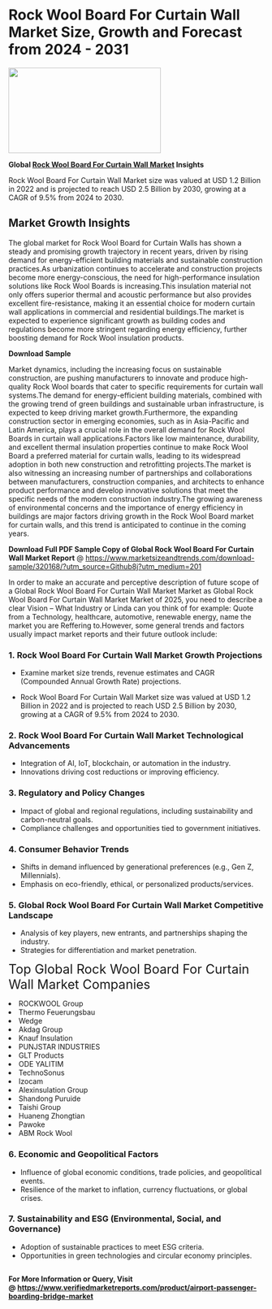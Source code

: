 <H1>Rock Wool Board For Curtain Wall Market Size, Growth and Forecast from 2024 - 2031</H1><img class="aligncenter size-medium wp-image-584254" src="https://thirdeyenews.in/wp-content/uploads/2024/09/Global-Market-Research-300x168.jpeg" alt="" width="300" height="168" /><p><strong>Global&nbsp;<a href="https://www.marketsizeandtrends.com/download-sample/320168/?utm_source=Github8j?utm_medium=201">Rock Wool Board For Curtain Wall Market</a> Insights</strong></p><p>Rock Wool Board For Curtain Wall Market size was valued at USD 1.2 Billion in 2022 and is projected to reach USD 2.5 Billion by 2030, growing at a CAGR of 9.5% from 2024 to 2030.</p><p><h2>Market Growth Insights</h2> <p>The global market for Rock Wool Board for Curtain Walls has shown a steady and promising growth trajectory in recent years, driven by rising demand for energy-efficient building materials and sustainable construction practices.As urbanization continues to accelerate and construction projects become more energy-conscious, the need for high-performance insulation solutions like Rock Wool Boards is increasing.This insulation material not only offers superior thermal and acoustic performance but also provides excellent fire-resistance, making it an essential choice for modern curtain wall applications in commercial and residential buildings.The market is expected to experience significant growth as building codes and regulations become more stringent regarding energy efficiency, further boosting demand for Rock Wool insulation products.</p> <p><strong>Download Sample</strong></p> <p>Market dynamics, including the increasing focus on sustainable construction, are pushing manufacturers to innovate and produce high-quality Rock Wool boards that cater to specific requirements for curtain wall systems.The demand for energy-efficient building materials, combined with the growing trend of green buildings and sustainable urban infrastructure, is expected to keep driving market growth.Furthermore, the expanding construction sector in emerging economies, such as in Asia-Pacific and Latin America, plays a crucial role in the overall demand for Rock Wool Boards in curtain wall applications.Factors like low maintenance, durability, and excellent thermal insulation properties continue to make Rock Wool Board a preferred material for curtain walls, leading to its widespread adoption in both new construction and retrofitting projects.The market is also witnessing an increasing number of partnerships and collaborations between manufacturers, construction companies, and architects to enhance product performance and develop innovative solutions that meet the specific needs of the modern construction industry.The growing awareness of environmental concerns and the importance of energy efficiency in buildings are major factors driving growth in the Rock Wool Board market for curtain walls, and this trend is anticipated to continue in the coming years.<p><span class=""><strong>Download Full PDF Sample Copy of Global Rock Wool Board For Curtain Wall Market Report</strong> @ <a href="https://www.marketsizeandtrends.com/download-sample/320168/?utm_source=Github8j?utm_medium=201" target="_blank">https://www.marketsizeandtrends.com/download-sample/320168/?utm_source=Github8j?utm_medium=201</a></span></p><p>In order to make an accurate and perceptive description of future scope of a Global&nbsp;Rock Wool Board For Curtain Wall Market Market as Global&nbsp;Rock Wool Board For Curtain Wall Market Market of 2025, you need to describe a clear Vision &ndash; What Industry or Linda can you think of for example: Quote from a Technology, healthcare, automotive, renewable energy, name the market you are Reffering to.However, some general trends and factors usually impact market reports and their future outlook include:</p><h3>1.&nbsp;<strong>Rock Wool Board For Curtain Wall Market Growth Projections</strong></h3><ul><li>Examine market size trends, revenue estimates and CAGR (Compounded Annual Growth Rate) projections.</li><li><p>Rock Wool Board For Curtain Wall Market size was valued at USD 1.2 Billion in 2022 and is projected to reach USD 2.5 Billion by 2030, growing at a CAGR of 9.5% from 2024 to 2030.</p></li></ul><h3>2.&nbsp;<strong>Rock Wool Board For Curtain Wall Market Technological Advancements</strong></h3><ul><li>Integration of AI, IoT, blockchain, or automation in the industry.</li><li>Innovations driving cost reductions or improving efficiency.</li></ul><h3>3.&nbsp;<strong>Regulatory and Policy Changes</strong></h3><ul><li>Impact of global and regional regulations, including sustainability and carbon-neutral goals.</li><li>Compliance challenges and opportunities tied to government initiatives.</li></ul><h3>4.&nbsp;<strong>Consumer Behavior Trends</strong></h3><ul><li>Shifts in demand influenced by generational preferences (e.g., Gen Z, Millennials).</li><li>Emphasis on eco-friendly, ethical, or personalized products/services.</li></ul><h3>5.&nbsp;<strong>Global Rock Wool Board For Curtain Wall Market Competitive Landscape</strong></h3><ul><li>Analysis of key players, new entrants, and partnerships shaping the industry.</li><li>Strategies for differentiation and market penetration.</li></ul><p data-pm-slice="1 1 []"><span style="color: inherit; font-family: inherit; font-size: 25px;">Top Global Rock Wool Board For Curtain Wall Market Companies</span></p><div class="" data-test-id=""><p><li>ROCKWOOL Group</li><li> Thermo Feuerungsbau</li><li> Wedge</li><li> Akdag Group</li><li> Knauf Insulation</li><li> PUNJSTAR INDUSTRIES</li><li> GLT Products</li><li> ODE YALITIM</li><li> TechnoSonus</li><li> Izocam</li><li> Alexinsulation Group</li><li> Shandong Puruide</li><li> Taishi Group</li><li> Huaneng Zhongtian</li><li> Pawoke</li><li> ABM Rock Wool</li></p></div><h3>6.&nbsp;<strong>Economic and Geopolitical Factors</strong></h3><ul><li>Influence of global economic conditions, trade policies, and geopolitical events.</li><li>Resilience of the market to inflation, currency fluctuations, or global crises.</li></ul><h3>7.&nbsp;<strong>Sustainability and ESG (Environmental, Social, and Governance)</strong></h3><ul><li>Adoption of sustainable practices to meet ESG criteria.</li><li>Opportunities in green technologies and circular economy principles.</li></ul><h2><strong style="font-size: 14px;">For More Information or Query, Visit @&nbsp;</strong><a style="background-color: #ffffff; font-size: 14px;" href="https://www.marketsizeandtrends.com/report/rock-wool-board-for-curtain-wall-market/" target="_blank">https://www.verifiedmarketreports.com/product/airport-passenger-boarding-bridge-market</a></h2>